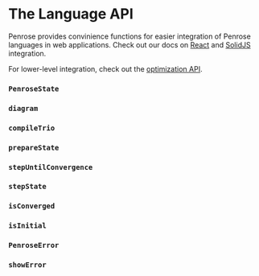 # The Language API

Penrose provides convinience functions for easier integration of Penrose languages in web applications. Check out our docs on [React](./react) and [SolidJS](./solid) integration.

For lower-level integration, check out the [optimization API](./optimization-api).

### `PenroseState`

### `diagram`

### `compileTrio`

### `prepareState`

### `stepUntilConvergence`

### `stepState`

### `isConverged`

### `isInitial`

### `PenroseError`

### `showError`

